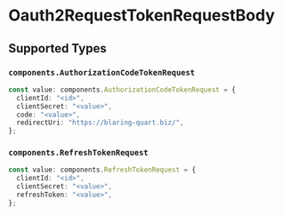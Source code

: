 # Oauth2RequestTokenRequestBody


## Supported Types

### `components.AuthorizationCodeTokenRequest`

```typescript
const value: components.AuthorizationCodeTokenRequest = {
  clientId: "<id>",
  clientSecret: "<value>",
  code: "<value>",
  redirectUri: "https://blaring-quart.biz/",
};
```

### `components.RefreshTokenRequest`

```typescript
const value: components.RefreshTokenRequest = {
  clientId: "<id>",
  clientSecret: "<value>",
  refreshToken: "<value>",
};
```

